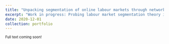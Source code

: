 ```yaml
---
title: "Unpacking segmentation of online labour markets through network of skills."
excerpt: "Work in progress: Probing labour market segmentation theory in online labour market platforms"
date: 2020-12-01
collection: portfolio
---
```


<span style="font-size:0.8em; line-height: 1.2em; display: block;">Full text coming soon!</span>
